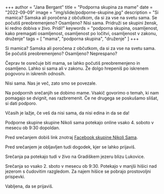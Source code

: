 +++
author = "Jana Bergant"
title = "Podporna skupina za mame"
date = "2022-09-09"
image = "img/slide/podporne-skupine.jpg"
description = "Si mamica? Samska ali poročena z občutkom, da si za vse na svetu sama. Se počutiš preobremenjeno? Osamljeno? Nisi sama. Pridruži se skupini žensk, ki redno dobiva v živo. Pridi!"
keywords = "podporna skupina, osamljenost, kako premagati osamljenost, osamljenost po ločitvi, osamljenost v zakonu, druženje"
tags = [
    "mama",
    "podporna skupina",
    "druženje"
]
+++

Si mamica? Samska ali poročena z občutkom, da si za vse na svetu sama. Se počutiš preobremenjeno? Osamljeno? Neprespano?

Čeprav te osrečuje biti mama, se lahko počutiš preobremenjeno in osamljeno. Lahko si sama ali v zakonu. Že dolgo hrepeniš po iskrenem pogovoru in iskrenih odnosih.

Nisi sama. Nas je več, zato smo se povezale.

Na podpornih srečanjih se dobimo mame. Vsakič govorimo o temah, ki nam pomagajo se dvignit, nas razbremenit. Če ne drugega se poskušamo slišat, si dati podporo.

Včasih je lažje, če veš da nisi sama, da nisi edina in da se da!


Podporne skupine skupine Nikoli sama potekajo online vsako 4. soboto v mesecu ob 9:30 dopoldan.

Pred srečanjem dobiš link znotraj <a href="https://www.facebook.com/groups/467001988199005" class="nikolisama">Facebook skupine Nikoli Sama</a>.

Pred srečanjem je obljavljen tudi dogodek, kjer se lahko prijaviš.

Srečanja pa potekajo tudi v živo na Gradiškem jezeru blizu Lukovice.

Srečanja so vsako 2. sboto v mesecu ob 9:30. Potekajo v manjši hišici nad jezerom s čudovitim razgledom. Za najem hišice se pobrajo prostovoljni prispevki.

Vabljena, da se prijaviš.